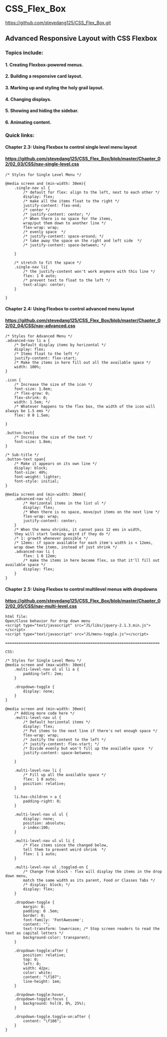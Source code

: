 # CSS_Flex_Box
https://github.com/stevedang125/CSS_Flex_Box.git
## Advanced Responsive Layout with CSS Flexbox
### Topics include:

#### 1. Creating Flexbox-powered menus.

#### 2. Building a responsive card layout.

#### 3. Marking up and styling the holy grail layout.

#### 4. Changing displays.

#### 5. Showing and hiding the sidebar.

#### 6. Animating content.

### Quick links:

#### Chapter 2.3: Using Flexbox to control single level menu layout
#### https://github.com/stevedang125/CSS_Flex_Box/blob/master/Chapter_02/02_03/CSS/nav-single-level.css
```
/* Styles for Single Level Menu */

@media screen and (min-width: 30em){
    .single-nav ul {
        /* default for flex: align to the left, next to each other */
        display: flex;
        /* make all the items float to the right */
        justify-content: flex-end;
        /* center */
        /* justify-content: center; */
        /* When there is no space for the items, 
        wrap/put them down to another line */
        flex-wrap: wrap;
        /* evenly space  */
        /* justify-content: space-around; */
        /* take away the space on the right and left side  */
        /* justify-content: space-between; */
        
    }

    /* stretch to fit the space */
    .single-nav li{
        /* the justify-content won't work anymore with this line */
        flex: 1 0 auto;
        /* prevent text to float to the left */
        text-align: center;
    }
    
}
```

#### Chapter 2.4: Using Flexbox to control advanced menu layout
#### https://github.com/stevedang125/CSS_Flex_Box/blob/master/Chapter_02/02_04/CSS/nav-advanced.css
```
/* Styles for Advanced Menu */
.advanced-nav li a {
    /* Default display items by horizontal */
    display: flex;
    /* Items float to the left */
    justify-content: flex-start;
    /* Make the items in here fill out all the available space */
    width: 100%;    
}

.icon {
    /* Increase the size of the icon */
    font-size: 1.8em;
    /* flex-grow: 0;
    flex-shrink: 0;
    width: 1.5em; */
    /* Whatever happens to the flex box, the width of the icon will always be 1.5 ems */
    flex: 0 0 1.5em;

}

.button-text{
    /* Increase the size of the text */
    font-size: 1.8em;
}

/* Sub-title */
.button-text span{
    /* Make it appears on its own line */
    display: block;
    font-size: 40%;
    font-weight: lighter;
    font-style: initial;
}

@media screen and (min-width: 30em){
    .advanced-nav ul{
        /* Horizontal items in the list ul */
        display: flex;
        /* When there is no space, move/put items on the next line */
        flex-wrap: wrap;
        justify-content: center;
    }
    /* When the menu shrinks, it cannot pass 12 ems in width, 
    they will start looking weird if they do */
    /* 1: growth whenever possible */
    /* 12ems: if space available for each item's width is < 12ems,
    wrap down the items, instead of just shrink */
    .advanced-nav li {
        flex: 1 0 12em;
        /* make the items in here become flex, so that it'll fill out available space */
        display: flex;
    }
}
```

#### Chapter 2.5: Using Flexbox to control multilevel menus with dropdowns
#### https://github.com/stevedang125/CSS_Flex_Box/blob/master/Chapter_02/02_05/CSS/nav-multi-level.css
```
html file:
Open/Close behavior for drop down menu
<script type="text/javascript" src="JS/libs/jquery-2.1.3.min.js"></script>
<script type="text/javascript" src="JS/menu-toggle.js"></script>

=====================================================================

CSS:

/* Styles for Single Level Menu */
@media screen and (max-width: 30em){
    .multi-level-nav ul ul li a {
        padding-left: 2em;
    }

    .dropdown-toggle {
        display: none;
    }
}

@media screen and (min-width: 30em){
    /* Adding more code here */
    .multi-level-nav ul {
        /* Default horizontal items */
        display: flex;
        /* Put items to the next line if there's not enough space */
        flex-wrap: wrap;
        /* Justify the content to the left */
        /* justify-content: flex-start; */
        /* Divide evenly but won't fill up the available space  */
        justify-content: space-between;
        
    }   

    .multi-level-nav li {
        /* Fill up all the available space */
        flex: 1 0 auto;
        position: relative;
    }

    li.has-children > a {
        padding-right: 0;
    }

    .multi-level-nav ul ul {
        display: none;
        position: absolute;
        z-index:100;
    }

    .multi-level-nav ul ul li {
        /* Flex items since the changed below, 
        tell them to prevent weird shrink  */
        flex: 1 1 auto;
    }

    .multi-level-nav ul .toggled-on {
        /* Change from block - flex will display the items in the drop down menu,
        match the same width as its parent, Food or Classes Tabs */
        /* display: block; */
        display: flex;
    }

    .dropdown-toggle {
        margin: 0;
        padding: 0 .5em;
        border: 0;
        font-family: 'FontAwesome';
        content: "";
        text-transform: lowercase; /* Stop screen readers to read the text as capital letters */
        background-color: transparent;
    }

    .dropdown-toggle:after {
        position: relative;
        top: 0;
        left: 0;
        width: 42px;
        color: white;
        content: "\f107";
        line-height: 1em;   
    }

    .dropdown-toggle:hover,
    .dropdown-toggle:focus {
        background: hsl(0, 0%, 25%);
    }

    .dropdown-toggle.toggle-on:after {
        content: "\f106";
    }
}

```
